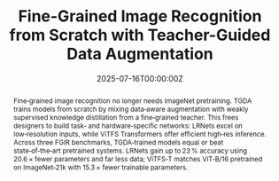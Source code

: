 ---
title: "Fine-Grained Image Recognition from Scratch with Teacher-Guided Data Augmentation"
authors:
  - Edwin Arkel Rios
  - Fernando Mikael
  - Oswin Gosal
  - Femiloye Oyerinde
  - Hao-Chun Liang
  - Bo-Cheng Lai
  - Min-Chun Hu
date: "2025-07-16T00:00:00Z"
publishDate: "2025-07-16T00:00:00Z"
doi: ""
publication_types: ["journal-paper"]
publication: "Arxiv"
publication_short: ""
abstract: >
  Fine‑grained image recognition no longer needs ImageNet pretraining. TGDA trains models from scratch by mixing data‑aware augmentation with weakly supervised knowledge distillation from a fine‑grained teacher. This frees designers to build task‑ and hardware‑specific networks: LRNets excel on low‑resolution inputs, while ViTFS Transformers offer efficient high‑res inference. Across three FGIR benchmarks, TGDA‑trained models equal or beat state‑of‑the‑art pretrained systems. LRNets gain up to 23 % accuracy using 20.6 × fewer parameters and far less data; ViTFS‑T matches ViT‑B/16 pretrained on ImageNet‑21k with 15.3 × fewer trainable parameters.
summary: This paper introduces Teacher‑Guided Data Augmentation (TGDA), showing that un‑pretrained fine‑grained recognition models with LRNet and ViTFS match or exceed SOTA using fewer parameters, FLOPs, and data.
tags: [FGIR, TGDA, Training from Scratch, LRNet, ViTFS]
featured: true
url_pdf: uploads/fgir.pdf
url_code: ""
url_dataset: ""
url_poster: ""
url_project: ""
url_slides: ""
url_source: ""
url_video: ""
image:
  caption: "Overview of the TGDA Framework"
  focal_point: ""
  preview_only: false
projects: []
slides: ""
---